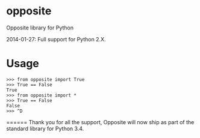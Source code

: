 opposite
========

Opposite library for Python

2014-01-27: Full support for Python 2.X.

Usage
========

```
>>> from opposite import True
>>> True == False
True
>>> from opposite import *
>>> True == False
False
>>> ^D
```

======
Thank you for all the support, Opposite will now ship as part of the standard library for Python 3.4.

